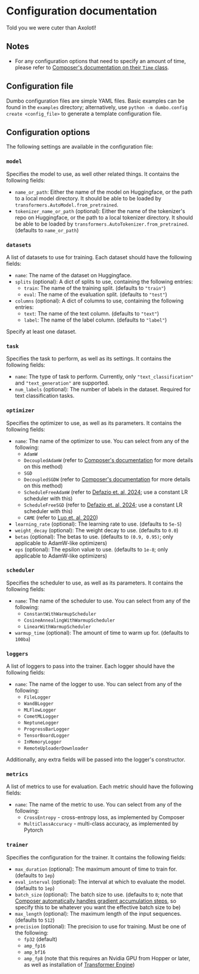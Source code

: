 # Configuration documentation
Told you we were cuter than Axolotl!

## Notes
- For any configuration options that need to specify an amount of time, please refer to [Composer's documentation on their `Time` class](https://docs.mosaicml.com/projects/composer/en/stable/trainer/time.html).

## Configuration file
Dumbo configuration files are simple YAML files. Basic examples can be found in the `examples` directory; alternatively, use `python -m dumbo.config create <config_file>` to generate a template configuration file.

## Configuration options
The following settings are available in the configuration file:

### `model`
Specifies the model to use, as well other related things. It contains the following fields:

- `name_or_path`: Either the name of the model on Huggingface, or the path to a local model directory. It should be able to be loaded by `transformers.AutoModel.from_pretrained`.
- `tokenizer_name_or_path` (optional): Either the name of the tokenizer's repo on Huggingface, or the path to a local tokenizer directory. It should be able to be loaded by `transformers.AutoTokenizer.from_pretrained`. (defaults to `name_or_path`)

### `datasets`
A list of datasets to use for training. Each dataset should have the following fields:

- `name`: The name of the dataset on Huggingface.
- `splits` (optional): A dict of splits to use, containing the following entries:
  - `train`: The name of the training split. (defaults to `"train"`)
  - `eval`: The name of the evaluation split. (defaults to `"test"`)
- `columns` (optional): A dict of columns to use, containing the following entries:
  - `text`: The name of the text column. (defaults to `"text"`)
  - `label`: The name of the label column. (defaults to `"label"`)

Specify at least one dataset.

### `task`
Specifies the task to perform, as well as its settings. It contains the following fields:

- `name`: The type of task to perform. Currently, only `"text_classification"` and `"text_generation"` are supported.
- `num_labels` (optional): The number of labels in the dataset. Required for text classification tasks.

### `optimizer`
Specifies the optimizer to use, as well as its parameters. It contains the following fields:

- `name`: The name of the optimizer to use. You can select from any of the following:
    - `AdamW`
    - `DecoupledAdamW` (refer to [Composer's documentation](https://docs.mosaicml.com/projects/composer/en/stable/api_reference/generated/composer.optim.DecoupledAdamW.html) for more details on this method)
    - `SGD`
    - `DecoupledSGDW` (refer to [Composer's documentation](https://docs.mosaicml.com/projects/composer/en/stable/api_reference/generated/composer.optim.DecoupledSGDW.html) for more details on this method)
    - `ScheduleFreeAdamW` (refer to [Defazio et. al, 2024](https://arxiv.org/abs/2405.15682); use a constant LR scheduler with this)
    - `ScheduleFreeSGD` (refer to [Defazio et. al, 2024](https://arxiv.org/abs/2405.15682); use a constant LR scheduler with this)
    - `CAME` (refer to [Luo et. al, 2020](https://arxiv.org/abs/2307.02047))
- `learning_rate` (optional): The learning rate to use. (defaults to `5e-5`)
- `weight_decay` (optional): The weight decay to use. (defaults to `0.0`)
- `betas` (optional): The betas to use. (defaults to `(0.9, 0.95)`; only applicable to AdamW-like optimizers)
- `eps` (optional): The epsilon value to use. (defaults to `1e-8`; only applicable to AdamW-like optimizers)

### `scheduler`
Specifies the scheduler to use, as well as its parameters. It contains the following fields:

- `name`: The name of the scheduler to use. You can select from any of the following:
    - `ConstantWithWarmupScheduler`
    - `CosineAnnealingWithWarmupScheduler`
    - `LinearWithWarmupScheduler`
- `warmup_time` (optional): The amount of time to warm up for. (defaults to `100ba`)

### `loggers`
A list of loggers to pass into the trainer. Each logger should have the following fields:

- `name`: The name of the logger to use. You can select from any of the following:
    - `FileLogger`
    - `WandBLogger`
    - `MLFlowLogger`
    - `CometMLLogger`
    - `NeptuneLogger`
    - `ProgressBarLogger`
    - `TensorBoardLogger`
    - `InMemoryLogger`
    - `RemoteUploaderDownloader`

Additionally, any extra fields will be passed into the logger's constructor.

### `metrics`
A list of metrics to use for evaluation. Each metric should have the following fields:

- `name`: The name of the metric to use. You can select from any of the following:
    - `CrossEntropy` - cross-entropy loss, as implemented by Composer
    - `MultiClassAccuracy` - multi-class accuracy, as implemented by Pytorch

### `trainer`
Specifies the configuration for the trainer. It contains the following fields:

- `max_duration` (optional): The maximum amount of time to train for. (defaults to `1ep`)
- `eval_interval` (optional): The interval at which to evaluate the model. (defaults to `1ep`)
- `batch_size` (optional): The batch size to use. (defaults to `8`; note that [Composer automatically handles gradient accumulation steps](https://docs.mosaicml.com/projects/composer/en/stable/notes/auto_microbatching.html), so specify this to be whatever you want the effective batch size to be)
- `max_length` (optional): The maximum length of the input sequences. (defaults to `512`)
- `precision` (optional): The precision to use for training. Must be one of the following:
    - `fp32` (default)
    - `amp_fp16`
    - `amp_bf16`
    - `amp_fp8` (note that this requires an Nvidia GPU from Hopper or later, as well as installation of [Transformer Engine](https://github.com/NVIDIA/TransformerEngine))
